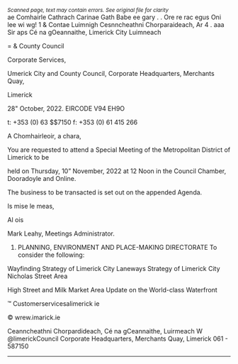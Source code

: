 *<small>Scanned page, text may contain errors. See original file for clarity</small>*  
ae Comhairle Cathrach Carinae Gath Babe ee gary
. . Ore re rac egus Oni lee wi wg! 1
& Contae Luimnigh Cesnncheathni Chorparaideach,
Ar 4 . aaa Sir aps Cé na gOeannaithe,
Limerick City Luimneach

= & County Council

Corporate Services,

Umerick City and County Council,
Corporate Headquarters,
Merchants Quay,

Limerick

28" October, 2022. EIRCODE V94 EH9O

t: +353 (0) 63 $$7150
f: +353 (0) 61 415 266

A Chomhairleoir, a chara,

You are requested to attend a Special Meeting of the Metropolitan District of Limerick to be

held on Thursday, 10” November, 2022 at 12 Noon in the Council Chamber, Dooradoyle and
Online.

The business to be transacted is set out on the appended Agenda.

Is mise le meas,

Al ois

Mark Leahy,
Meetings Administrator.

1. PLANNING, ENVIRONMENT AND PLACE-MAKING DIRECTORATE
To consider the following:

Wayfinding Strategy of Limerick City
Laneways Strategy of Limerick City
Nicholas Street Area

High Street and Milk Market Area
Update on the World-class Waterfront

™ Customerservicesalimerick ie

© wrew.imarick.ie

Ceanncheathni Chorpardideach, Cé na gCeannaithe, Luirmeach W @limerickCouncil
Corporate Headquarters, Merchants Quay, Limerick 061 - 587150

---
